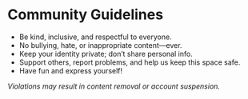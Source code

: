 # Community Guidelines

- Be kind, inclusive, and respectful to everyone.
- No bullying, hate, or inappropriate content—ever.
- Keep your identity private; don’t share personal info.
- Support others, report problems, and help us keep this space safe.
- Have fun and express yourself!

*Violations may result in content removal or account suspension.*